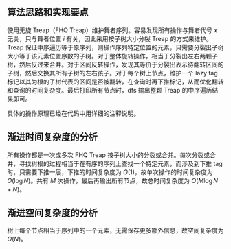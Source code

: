 ## 算法思路和实现要点

使用无旋 Treap（FHQ Treap）维护舞者序列。容易发现所有操作与舞者代号 $x$ 无关，只与舞者位置 $i$ 有关，因此采用按子树大小分裂 Treap 的方式来维护。Treap 保证中序遍历等于原序列，则操作序列特定位置的元素，只需要分裂出子树大小等于该元素位置序数的子树。对于整体旋转操作，相当于分裂出左右两颗子树，然后反过来合并。对于区间反转操作，发现其等价于分裂出表示待翻转区间的子树，然后交换其所有子树的左右孩子。对于每个树上节点，维护一个 lazy tag 标记以其为根的子树代表的区间是否被翻转，在查询时再下推标记，从而优化翻转和查询的时间复杂度。最后打印所有节点时，dfs 输出整颗 Treap 的中序遍历结果即可。

具体的操作原理已经在代码中用详细的注释说明。

## 渐进时间复杂度的分析

所有操作都是一次或多次 FHQ Treap 按子树大小的分裂或合并。每次分裂或合并，寻找树根的过程相当于在有序的序列上查找一个特定元素，而涉及到下推 tag 时，只需要下推一层，下推的时间复杂度为 $O(1)$，故单次操作的时间复杂度为 $O(\log N)$。共有 $M$ 次操作，最后再输出所有节点，故总时间复杂度为 $O(M\log N + N)$。

## 渐进空间复杂度的分析

树上每个节点相当于序列中的一个元素，无需保存更多额外信息，故空间复杂度为 $O(N)$。